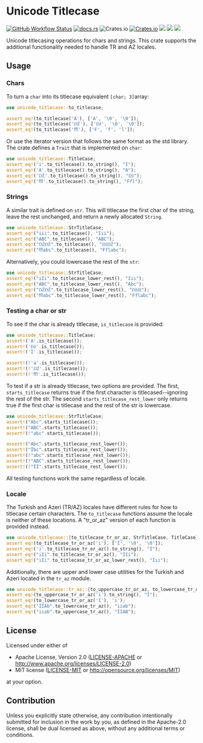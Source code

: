 # Unicode Titlecase

[![GitHub Workflow Status](https://img.shields.io/github/actions/workflow/status/Teh-Bobo/unicode-title-case/rust.yml?branch=master)](https://github.com/Teh-Bobo/unicode-title-case/actions)
[![docs.rs](https://img.shields.io/docsrs/unicode_titlecase)](https://docs.rs/unicode_titlecase/latest/unicode_titlecase/)
![Crates.io](https://img.shields.io/crates/l/unicode_titlecase)
[![Crates.io](https://img.shields.io/crates/v/unicode_titlecase)](https://crates.io/crates/unicode_titlecase)
[![](https://img.shields.io/badge/Unicode_Version-16.0.0-blue)](https://www.unicode.org/Public/16.0.0/)
![](https://img.shields.io/badge/-no__std-green)
![](https://img.shields.io/badge/-forbid__unsafe-green)

Unicode titlecasing operations for chars and strings.
This crate supports the additional functionality needed to handle TR and AZ locales.

## Usage

### Chars

To turn a ```char``` into its titlecase equivalent ```[char; 3]```array:

```rust
use unicode_titlecase::to_titlecase;

assert_eq!(to_titlecase('A'), ['A', '\0', '\0']);
assert_eq!(to_titlecase('Ǆ'), ['ǅ', '\0', '\0']);
assert_eq!(to_titlecase('ﬄ'), ['F', 'f', 'l']);
```

Or use the iterator version that follows the same format as the std library. The crate defines
a ```Trait``` that is implemented on ```char```:

```rust
use unicode_titlecase::TitleCase;
assert_eq!('i'.to_titlecase().to_string(), "I");
assert_eq!('A'.to_titlecase().to_string(), "A");
assert_eq!('Ǆ'.to_titlecase().to_string(), "ǅ");
assert_eq!('ﬄ'.to_titlecase().to_string(), "Ffl");
```

### Strings

A similar trait is defined on ```str```. This
will titlecase the first char of the string, leave the rest unchanged, and return a newly
allocated ```String```.

```rust
use unicode_titlecase::StrTitleCase;
assert_eq!("iii".to_titlecase(), "Iii");
assert_eq!("ABC".to_titlecase(), "ABC");
assert_eq!("ǄǄ".to_titlecase(), "ǅǄ");
assert_eq!("ﬄabc".to_titlecase(), "Fflabc");
```

Alternatively, you could lowercase the rest of the ```str```:

```rust
use unicode_titlecase::StrTitleCase;
assert_eq!("iIi".to_titlecase_lower_rest(), "Iii");
assert_eq!("ABC".to_titlecase_lower_rest(), "Abc");
assert_eq!("ǄǄ".to_titlecase_lower_rest(), "ǅǆ");
assert_eq!("ﬄabc".to_titlecase_lower_rest(), "Fflabc");
```

### Testing a char or str

To see if the char is already titlecase, ```is_titlecase``` is provided:

```rust
use unicode_titlecase::TitleCase;
assert!('A'.is_titlecase());
assert!('ǅ'.is_titlecase());
assert!('İ'.is_titlecase());

assert!(!'a'.is_titlecase());
assert!(!'Ǆ'.is_titlecase());
assert!(!'ﬄ'.is_titlecase());
```

To test if a str is already titlecase, two options are provided. The first, ```starts_titlecase```
returns true if the first character is titlecased--ignoring the rest of the str. The second
```starts_titlecase_rest_lower``` only returns true if the first char is titlecase and the rest
of the str is lowercase.

```rust
use unicode_titlecase::StrTitleCase;
assert!("Abc".starts_titlecase());
assert!("ABC".starts_titlecase());
assert!(!"abc".starts_titlecase());

assert!("Abc".starts_titlecase_rest_lower());
assert!("İbc".starts_titlecase_rest_lower());
assert!(!"abc".starts_titlecase_rest_lower());
assert!(!"ABC".starts_titlecase_rest_lower());
assert!(!"İİ".starts_titlecase_rest_lower());
```

All testing functions work the same regardless of locale.

### Locale

The Turkish and Azeri (TR/AZ) locales have different rules for how to titlecase certain characters.
The ```to_titlecase``` functions assume the locale is neither of these locations. A "tr_or_az"
version of each function is provided instead.

```rust
use unicode_titlecase::{to_titlecase_tr_or_az, StrTitleCase, TitleCase};
assert_eq!(to_titlecase_tr_or_az('i'), ['İ', '\0', '\0']);
assert_eq!('i'.to_titlecase_tr_or_az().to_string(), "İ");
assert_eq!("iIi".to_titlecase_tr_or_az(), "İIi");
assert_eq!("iIi".to_titlecase_tr_or_az_lower_rest(), "İıi");
```

Additionally, there are upper and lower case utilities for the Turkish and Azeri located in the ```tr_az``` module.

```rust
use unicode_titlecase::tr_az::{to_uppercase_tr_or_az, to_lowercase_tr_or_az, StrTrAzCasing};
assert_eq!(to_uppercase_tr_or_az('i').to_string(), "İ");
assert_eq!(to_lowercase_tr_or_az('I'), 'ı');
assert_eq!("İIAb".to_lowercase_tr_az(), "iıab");
assert_eq!("iıab".to_uppercase_tr_az(), "İIAB");
```

## License

Licensed under either of

* Apache License, Version 2.0
  ([LICENSE-APACHE](LICENSE-APACHE) or http://www.apache.org/licenses/LICENSE-2.0)
* MIT license
  ([LICENSE-MIT](LICENSE-MIT) or http://opensource.org/licenses/MIT)

at your option.

## Contribution

Unless you explicitly state otherwise, any contribution intentionally submitted
for inclusion in the work by you, as defined in the Apache-2.0 license, shall be
dual licensed as above, without any additional terms or conditions.

